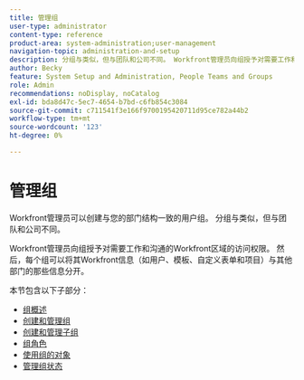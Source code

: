 ```yaml
---
title: 管理组
user-type: administrator
content-type: reference
product-area: system-administration;user-management
navigation-topic: administration-and-setup
description: 分组与类似，但与团队和公司不同。 Workfront管理员向组授予对需要工作和沟通的Workfront区域的访问权限。
author: Becky
feature: System Setup and Administration, People Teams and Groups
role: Admin
recommendations: noDisplay, noCatalog
exl-id: bda8d47c-5ec7-4654-b7bd-c6fb854c3084
source-git-commit: c711541f3e166f9700195420711d95ce782a44b2
workflow-type: tm+mt
source-wordcount: '123'
ht-degree: 0%

---
```


# 管理组

Workfront管理员可以创建与您的部门结构一致的用户组。 分组与类似，但与团队和公司不同。

Workfront管理员向组授予对需要工作和沟通的Workfront区域的访问权限。 然后，每个组可以将其Workfront信息（如用户、模板、自定义表单和项目）与其他部门的那些信息分开。

本节包含以下子部分：

* [组概述](../../administration-and-setup/manage-groups/groups-overview/groups-overview.md)
* [创建和管理组](../../administration-and-setup/manage-groups/create-and-manage-groups/create-and-manage-groups.md)
* [创建和管理子组](../../administration-and-setup/manage-groups/create-and-manage-subgroups/create-and-manage-subgroups.md)
* [组角色](../../administration-and-setup/manage-groups/group-roles/group-roles.md)
* [使用组的对象](../../administration-and-setup/manage-groups/work-with-group-objects/work-with-a-groups-objects.md)
* [管理组状态](../../administration-and-setup/manage-groups/manage-group-statuses/manage-group-statuses.md)
